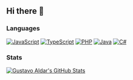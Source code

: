 ## Hi there 👋

### Languages

[![JavaScript](https://img.shields.io/badge/JavaScript-F7DF1E?style=for-the-badge&logo=javascript&logoColor=black)](https://github.com/gustavoaldar?tab=repositories&q=&type=&language=javascript)
[![TypeScript](https://img.shields.io/badge/TypeScript-007ACC?style=for-the-badge&logo=typescript&logoColor=white)](https://github.com/gustavoaldar?tab=repositories&q=&type=&language=typescript)
[![PHP](https://img.shields.io/badge/PHP-777BB4?style=for-the-badge&logo=php&logoColor=white)](https://github.com/gustavoaldar?tab=repositories&q=&type=&language=php)
[![Java](https://img.shields.io/badge/Java-ED8B00?style=for-the-badge&logo=java&logoColor=white)](https://github.com/gustavoaldar?tab=repositories&q=&type=&language=java)
[![C#](https://img.shields.io/badge/C%23-239120?style=for-the-badge&logo=c-sharp&logoColor=white)](https://github.com/gustavoaldar?tab=repositories&q=&type=&language=c%23)

### Stats

[![Gustavo Aldar's GitHub Stats](https://github-readme-stats.vercel.app/api?username=gustavoaldar&count_private=true&show_icons=true)](https://github.com/gustavoaldar)

<!--
### Hi there 👋


### Technologies

![AWS](https://img.shields.io/badge/-AWS-000?&logo=Amazon-AWS&logoColor=FF9900)
![CI/CD](https://img.shields.io/badge/-CI%2FCD-000?&logo=CircleCI&logoColor=888)
![Docker](https://img.shields.io/badge/-Docker-000?&logo=Docker)
![Jira](https://img.shields.io/badge/-Jira-000?&logo=Jira-Software&logoColor=0052CC)
![Kubernetes](https://img.shields.io/badge/-Kubernetes-000?&logo=Kubernetes)
![Linux](https://img.shields.io/badge/-Linux-000?&logo=Linux&logoColor=FCC624)
![Node.js](https://img.shields.io/badge/-Node.js-000?&logo=node.js)
![React](https://img.shields.io/badge/-React-000?&logo=React)
![Spring](https://img.shields.io/badge/-Spring-000?&logo=Spring)
![TCP/IP](https://img.shields.io/badge/-TCP%2FIP-000?&logo=Cisco)

### Full Stack Projects


**gustavoaldar/gustavoaldar** is a ✨ _special_ ✨ repository because its `README.md` (this file) appears on your GitHub profile.

Here are some ideas to get you started:

- 🔭 I’m currently working on ...
- 🌱 I’m currently learning ...
- 👯 I’m looking to collaborate on ...
- 🤔 I’m looking for help with ...
- 💬 Ask me about ...
- 📫 How to reach me: ...
- 😄 Pronouns: ...
- ⚡ Fun fact: ...
-->
